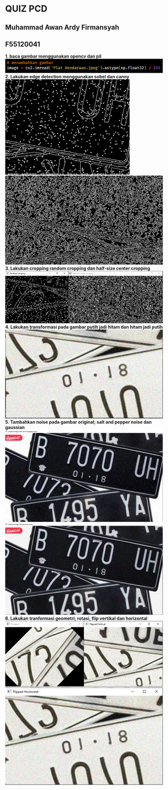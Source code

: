 # QUIZ PCD

## Muhammad Awan Ardy Firmansyah

## F55120041

**1. baca gambar menggunakan opencv dan pil**
![memasukkan gambar](img/1.PNG)
**2. Lakukan edge detection menggunakan sobel dan canny**
![edge](img/2.PNG)
![edge](img/22.PNG)
**3. Lakukan cropping random cropping dan half-size center cropping**
![cropping](img/3.PNG)
**4. Lakukan transformasi pada gambar putih jadi hitam dan hitam jadi putih**
![invert](img/4.PNG)
**5. Tambahkan noise pada gambar original; salt and pepper noise dan gaussian**
![noise](img/55.PNG)
![noise](img/5.PNG)
**6. Lakukan tranformasi geometri; rotasi, flip vertikal dan horizontal**
![rotate](img/6.PNG)
![rotate](img/66.PNG)
